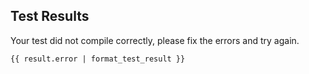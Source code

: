 ## Test Results

Your test did not compile correctly, please fix the errors and try again.

```
{{ result.error | format_test_result }}
```
